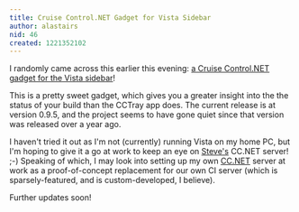```yaml
---
title: Cruise Control.NET Gadget for Vista Sidebar
author: alastairs
nid: 46
created: 1221352102
---
```

I randomly came across this earlier this evening: <a href="http://codeclimber.net.nz/archive/2007/07/15/CruiseControl.NET-Monitor-Vista-Gadget-version-0.9.5.aspx">a Cruise Control.NET gadget for the Vista sidebar</a>!
<!--break-->
This is a pretty sweet gadget, which gives you a greater insight into the the status of your build than the CCTray app does.  The current release is at version 0.9.5, and the project seems to have gone quiet since that version was released over a year ago.  

I haven't tried it out as I'm not (currently) running Vista on my home PC, but I'm hoping to give it a go at work to keep an eye on <a href="http://www.analysisuk.com/blog/" title="Stephen Harrison's blog">Steve's</a> CC.NET server! ;-)  Speaking of which, I may look into setting up my own <a href="http://ccnet.thoughtworks.com/" title="Cruise Control.NET Homepage">CC.NET</a> server at work as a proof-of-concept replacement for our own CI server (which is sparsely-featured, and is custom-developed, I believe).  

Further updates soon!
